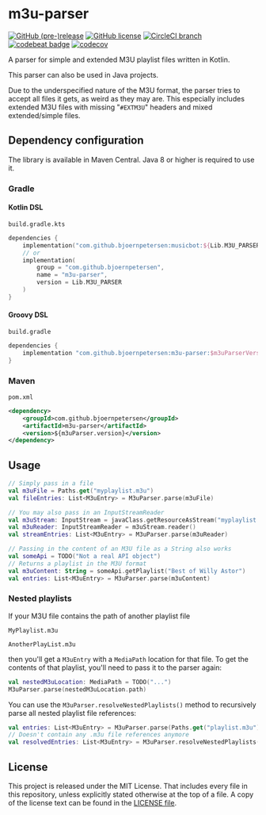 # m3u-parser

[![GitHub (pre-)release](https://img.shields.io/github/release/BjoernPetersen/m3u-parser/all.svg)](https://github.com/BjoernPetersen/m3u-parser/releases) [![GitHub license](https://img.shields.io/github/license/BjoernPetersen/m3u-parser.svg)](https://github.com/BjoernPetersen/m3u-parser/blob/master/LICENSE) [![CircleCI branch](https://img.shields.io/circleci/project/github/BjoernPetersen/m3u-parser/master.svg)](https://circleci.com/gh/BjoernPetersen/m3u-parser/tree/master) [![codebeat badge](https://codebeat.co/badges/e6d9054c-0d1a-4798-9b7b-165c104bd708)](https://codebeat.co/projects/github-com-bjoernpetersen-m3u-parser-master) [![codecov](https://codecov.io/gh/BjoernPetersen/m3u-parser/branch/master/graph/badge.svg)](https://codecov.io/gh/BjoernPetersen/m3u-parser)

A parser for simple and extended M3U playlist files written in Kotlin.

This parser can also be used in Java projects.

Due to the underspecified nature of the M3U format, the parser tries to accept all files it gets,
as weird as they may are.
This especially includes extended M3U files with missing "`#EXTM3U`" headers and
mixed extended/simple files.

## Dependency configuration

The library is available in Maven Central. Java 8 or higher is required to use it.

### Gradle

#### Kotlin DSL

`build.gradle.kts`

```kotlin
dependencies {
    implementation("com.github.bjoernpetersen:musicbot:${Lib.M3U_PARSER}")
    // or
    implementation(
        group = "com.github.bjoernpetersen",
        name = "m3u-parser",
        version = Lib.M3U_PARSER
    )
}
```

#### Groovy DSL

`build.gradle`

```groovy
dependencies {
    implementation "com.github.bjoernpetersen:m3u-parser:$m3uParserVersion"
}
```

### Maven

`pom.xml`

```xml
<dependency>
    <groupId>com.github.bjoernpetersen</groupId>
    <artifactId>m3u-parser</artifactId>
    <version>${m3uParser.version}</version>
</dependency>
```

## Usage

```kotlin
// Simply pass in a file
val m3uFile = Paths.get("myplaylist.m3u")
val fileEntries: List<M3uEntry> = M3uParser.parse(m3uFile)

// You may also pass in an InputStreamReader
val m3uStream: InputStream = javaClass.getResourceAsStream("myplaylist.m3u")
val m3uReader: InputStreamReader = m3uStream.reader()
val streamEntries: List<M3uEntry> = M3uParser.parse(m3uReader)

// Passing in the content of an M3U file as a String also works
val someApi = TODO("Not a real API object")
// Returns a playlist in the M3U format
val m3uContent: String = someApi.getPlaylist("Best of Willy Astor")
val entries: List<M3uEntry> = M3uParser.parse(m3uContent)
```

### Nested playlists

If your M3U file contains the path of another playlist file

`MyPlaylist.m3u`

```m3u
AnotherPlayList.m3u
```

then you'll get a `M3uEntry` with a `MediaPath` location for that file.
To get the contents of that playlist, you'll need to pass it to the parser again:

```kotlin
val nestedM3uLocation: MediaPath = TODO("...")
M3uParser.parse(nestedM3uLocation.path)
```

You can use the `M3uParser.resolveNestedPlaylists()` method to recursively parse all nested playlist file references:

```kotlin
val entries: List<M3uEntry> = M3uParser.parse(Paths.get("playlist.m3u"))
// Doesn't contain any .m3u file references anymore
val resolvedEntries: List<M3uEntry> = M3uParser.resolveNestedPlaylists(entries)
```

## License

This project is released under the MIT License. That includes every file in this repository,
unless explicitly stated otherwise at the top of a file.
A copy of the license text can be found in the [LICENSE file](LICENSE).
